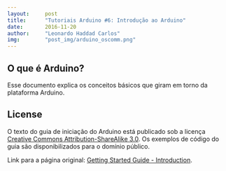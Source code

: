 ```yaml
---
layout:     post
title:      "Tutoriais Arduino #6: Introdução ao Arduino"
date:       2016-11-20
author:     "Leonardo Haddad Carlos"
img:        "post_img/arduino_oscomm.png"
---
```


## O que é Arduino?

Esse documento explica os conceitos básicos que giram em torno da plataforma Arduino.

License
----

O texto do guia de iniciação do Arduino está publicado sob a licença [Creative Commons Attribution-ShareAlike 3.0][ccasa3]. Os exemplos de código do guia são disponibilizados para o domínio público.

Link para a página original: [Getting Started Guide - Introduction][originalpage].

[//]: # (These are reference links used in the body of this note and get stripped out when the markdown processor does its job. There is no need to format nicely because it shouldn't be seen. Thanks SO - http://stackoverflow.com/questions/4823468/store-comments-in-markdown-syntax)


   [placeholder]: <>
   [originalpage]: <https://www.arduino.cc/en/Guide/Introduction>
   [ccasa3]: <https://creativecommons.org/licenses/by-sa/3.0>
   [arduino]: <https://www.arduino.cc>

